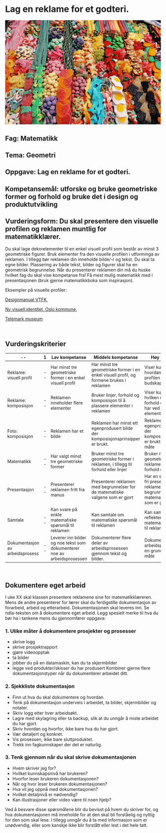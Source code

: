 # Lag en reklame for et godteri. 
![bilde av godteri](godteri.jpg)

## Fag: Matematikk
## Tema: Geometri
## Oppgave: Lag en reklame for et godteri. 
## Kompetansemål: utforske og bruke geometriske former og forhold og bruke det i design og produktutvikling 
## Vurderingsform: Du skal presentere den visuelle profilen og reklamen muntlig for matematikklærer.

Du skal lage dekorelementer til en enkel visuell profil som består av minst 3 geometriske figurer. Bruk elementer fra den visuelle profilen i utforminga av reklamen.
I tillegg bør reklamen din inneholde bilde/-r og tekst. Du skal ta egne bilder.
Plassering av både tekst, bilder og figurer skal ha en geometrisk begrunnelse. 
Når du presenterer reklamen din må du huske hvilket fag du skal vise kompetanse fra! Få mest mulig matematikk med i presentasjonen (bruk gjerne matematikkboka som inspirasjon).

Eksempler på visuelle profiler:
 
[Designmanual VTFK](https://designmanual.vtfk.no/var-visuelle-profil/grafiske-elementer/ ), 

[Ny visuell identitet, Oslo kommune](https://www.oslo.kommune.no/prosjekter/ny-visuell-identitet/), 

[Telemark museum](https://r8edge.no/arbeider/telemark-museum/)







 
## Vurderingskriterier
| --|	1	| Lav kompetanse	| Middels kompetanse	| Høy kompetanse|
|---|---|---|---|---|
| Reklame: visuell profil		| --| Har minst tre geometriske former i en enkel visuell profil	| Har minst tre geometriske former i en enkel visuell profil, og formene brukes i reklamen	| Viser kunnskap om hvordan den visuelle profilen kan støtte budskapet i reklamen| 
| Reklame: komposisjon		| --| Reklamen inneholder flere elementer 	| Bruker linjer, forhold og komposisjon til å plassere elementer i reklamen	| Viser kunnskap om hvilken effekt linjer, forhold og komposisjon har ved plassering av elementer i reklamen| 
| Foto: komposisjon		| -- | Reklamen har et bilde	| Reklamen har minst ett egenprodusert bilde der komposisjonsprinsipper er brukt.	| Reklamen har minst ett egenprodusert bilde der komposisjonsprinsipper er brukt på en bevisst måte| 
| Matematikk		| --| Har valgt minst tre geometriske former	| Bruker minst tre geometriske former i reklamen, i tillegg til forhold eller linjer	| Bruker minst tre geometriske former i reklamen, i tillegg til forhold og linjer| 
| Presentasjon		| --| Presenterer reklamen fritt fra manus	| Presenterer reklamen med begrunnelser for de matematiske valgene som er gjort 	| Har en selvstendig og fri presentasjon av reklamen med grundige begrunnelser for de matematiske valgene som er gjort| 
| Samtale		| --| Kan svare på enkle matematiske spørsmål til reklamen	| Kan samtale om matematiske spørsmål til reklamen	| Kan samtale om og reflektere rundt matematiske spørsmål til reklamen|
| Dokumentasjon av arbeidsprosess		| --| Leverer inn bilder og noe tekst som dokumenterer noe av arbeidsprosessen	| Dokumenterer flere deler av arbeidsprosessen gjennom tekst og bilder.	| Dokumenterer hele arbeidsprosessen på en grundig og god måte| 

 
## Dokumentere eget arbeid
I uke XX skal klassen presentere reklamene sine for matematikklæreren. 
Mens de andre presenterer for lærer skal du ferdigstille dokumentasjon av forarbeid, arbeid og etterarbeid. Dokumentasjonen skal leveres inn. 
Se ndla-teksten om å dokumentere eget arbeid. Legg spesielt merke til hva du bør ha i tankene mens du gjennomfører oppgava: 


### 1. Ulike måter å dokumentere prosjekter og prosesser
* skrive logg
*	skrive prosjektrapport
*	gjøre videoopptak
*	ta bilder 
*	jobber du på en datamaskin, kan du ta skjermbilder
*	legge ved produkter/skisser du har produsert 
Kombiner gjerne flere dokumentasjonstyper når du dokumenterer arbeidet ditt.


### 2. Sjekkliste dokumentasjon
*	Finn ut hva du skal dokumentere og hvordan.
*	Tenk på dokumentasjon underveis i arbeidet, ta bilder, skjermbilder og notater.
*	Skriv logg etter hver arbeidsøkt.
*	Lagre med skylagring eller ta backup, slik at du unngår å miste arbeidet du har gjort.
*	Skriv hvordan og hvorfor, ikke bare hva du har gjort.
*	Vær detaljert og konkret.
*	Vis prosessen, ikke bare sluttproduktet.
*	Trekk inn fagkunnskaper der det er naturlig.


### 3. Tenk gjennom når du skal skrive dokumentasjonen
*	Hvem skriver jeg for? 
*	Hvilket kunnskapsnivå har brukeren?
*	Hvorfor leser brukeren dokumentasjonen? 
*	Når og hvor leser brukeren dokumentasjonen?
*	Hva vil jeg oppnå med dokumentasjonen?
*	Hvilket detaljnivå er nødvendig?
*	Kan illustrasjoner eller video være til noen hjelp?

Ved å besvare disse spørsmålene blir du bevisst på hvem du skriver for, og hva dokumentasjonen må inneholde for at den skal bli forståelig og nyttig for den som skal lese. I tillegg unngår du å ta med informasjon som er unødvendig, eller som kanskje ikke blir forstått eller lest i det hele tatt.
